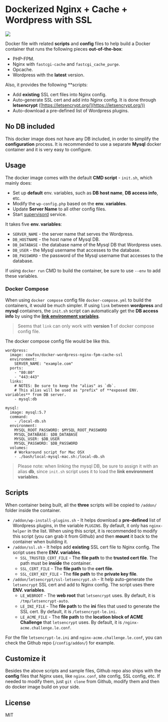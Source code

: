 # Dockerized Nginx + Cache + Wordpress with SSL

[![](https://badge.imagelayers.io/cowfox/docker-wordpress-nginx-fpm-cache-ssl:latest.svg)](https://imagelayers.io/?images=cowfox/docker-wordpress-nginx-fpm-cache-ssl:latest 'Get your own badge on imagelayers.io')

Docker file with related **scripts** and **config** files to help build a Docker container that runs the following pieces **out-of-the-box**:

- PHP-FPM.
- Nginx with `fastcgi-cache` and `fastcgi_cache_purge`.
- Opcache.
- Wordpress with the **latest** version.

Also, it provides the following **scripts:

- Add **existing** SSL cert files into Nginx config.
- Auto-generate SSL cert and add into Nginx config. It is done through **letsencrypt** ([https://letsencrypt.org/](https://letsencrypt.org/))
- Auto-download a pre-defined list of Wordpress plugins.

## No DB included

This docker image does not have any DB included, in order to simplify the **configuration** process. It is recommended to use a separate **Mysql** docker container and it is very easy to configure.


## Usage

The docker image comes with the default **CMD script** - `init.sh`, which mainly does:

- Set up **default** env. variables, such as **DB host name**, **DB access info**, etc.
- Modify the `wp-config.php` based on the **env. variables**.
- Update **Server Name** to all other config files.
- Start [supervisord](http://supervisord.org/) service.

It takes five **env. variables**:

- `SERVER_NAME` - the server name that serves the Wordpress.
- `DB_HOSTNAME` - the host name of Mysql DB.
- `DB_DATABASE` - the database name of the Mysql DB that Wordpress uses.
- `DB_USER` - the Mysql username that accesses to the database.
- `DB_PASSWORD` - the password of the Mysql username that accesses to the database.

If using `docker run` CMD to build the container, be sure to use `--env` to add these variables.

### Docker Compose

When using `docker compose` config file `docker-compose.yml` to build the containers, it would be much simpler. If using `link` between **wordpress** and **mysql** containers, the `init.sh` script can automatically get the **DB access info** by using the **[link environment variables](https://docs.docker.com/compose/link-env-deprecated/)**.

> Seems that `link` can only work with **version 1** of docker compose config file.

The docker compose config file would be like this.

```
wordpress:
  image: cowfox/docker-wordpress-nginx-fpm-cache-ssl
  environment:
    SERVER_NAME: "example.com"
  ports:
    - "80:80"
    - "443:443"
  links:
    # NOTES: Be sure to keep the "alias" as `db`.
    # This alias will be used as "prefix" of **exposed ENV. variables** from DB server.
    - mysql:db

mysql:
  image: mysql:5.7
  command:
    - /local-db.sh
  environment:
    MYSQL_ROOT_PASSWORD: $MYSQL_ROOT_PASSWORD
    MYSQL_DATABASE: $DB_DATABASE
    MYSQL_USER: $DB_USER
    MYSQL_PASSWORD: $DB_PASSWORD
  volumes:
    # Workaround script for Mac OSX
    - ./bash/local-mysql-mac.sh:/local-db.sh
```

> Please note: when linking the mysql DB, be sure to assign it with an alias **db**, since `init.sh` script uses it to load the **link environment variables**.


## Scripts

When container being built, all the **three** scripts will be copied to `/addon/` folder inside the container.

- `/addon/wp-install-plugins.sh` - It helps download a **pre-defined** list of Wordpress plugins, in the variable `PLUGINS`. By default, it only has `nginx-helper` in the list. When using this script, it is recommended to modify this script (you can grab it from Github) and then **mount** it back to the container when building it.
- `/addon/ssl.sh` - It helps add **existing** SSL cert file to Nginx config. The script uses there **ENV. variables**.
	- `SSL_TRUSTED_CERT_FILE` - The **file path** to the **trusted cert file**. The path must be **inside** the container.
	- `SSL_CERT_FILE` - The **file path** to the **cert file**.
	- `SSL_CERT_KEY_FILE` - The **file path** to the **private key file**.
- `/addon/letsencrypt/ssl-letsencrypt.sh` - It help auto-generate the `letsencrypt` SSL cert and add to Nginx config. The script uses there **ENV. variables**.
	- `LE_WEBROOT` - The **web root** that `letsencrypt` uses. By default, it is `/tmp/letsencrypt-auto`.
	- `LE_INI_FILE` - The **file path** to the **ini** files that used to generate the SSL cert. By default, it is `/letsencrypt-le.ini`.
	- `LE_ACME_FILE` - The **file path** to the **location block of ACME Challenge** that `letsencrypt` uses. By default, it is `/nginx-acme.challenge.le.conf`.

For the file `letsencrypt-le.ini` and `nginx-acme.challenge.le.conf`, you can check the Github repo (`/config/addon/`) for example.


## Customize it

Besides the above scripts and sample files, Github repo also ships with the **config** files that Nginx uses, like `nginx.conf`, site config, SSL config, etc. If needed to modify them, just `git clone` from Github, modify them and then do docker image build on your side.

## License

MIT




